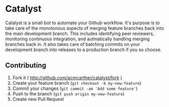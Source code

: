 # Catalyst

Catalyst is a small bot to automate your Github workflow. It's purpose is to take
care of the monotonous aspects of merging feature branches back into the main
development branch. This includes identifying peer reviewers, monitoring
continuous integration, and autmatically handling merging branches back in. It
also takes care of batching commits on your development branch into releases
to a production branch if you so choose.

## Contributing

1. Fork it ( http://github.com/acmcarther/catalyst/fork )
2. Create your feature branch (`git checkout -b my-new-feature`)
3. Commit your changes (`git commit -am 'Add some feature'`)
4. Push to the branch (`git push origin my-new-feature`)
5. Create new Pull Request
